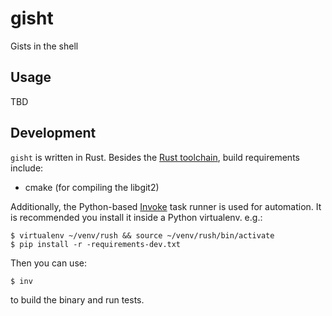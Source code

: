 # gisht

Gists in the shell

## Usage

TBD

## Development

`gisht` is written in Rust. Besides the [Rust toolchain](http://rustup.sh), build requirements include:

* cmake (for compiling the libgit2)

Additionally, the Python-based [Invoke](http://pyinvoke.org) task runner is used for automation.
It is recommended you install it inside a Python virtualenv. e.g.:

    $ virtualenv ~/venv/rush && source ~/venv/rush/bin/activate
    $ pip install -r -requirements-dev.txt

Then you can use:

    $ inv

to build the binary and run tests.
